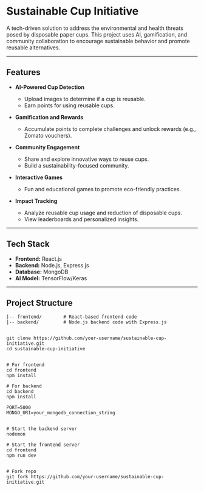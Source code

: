 # Sustainable Cup Initiative  

A tech-driven solution to address the environmental and health threats posed by disposable paper cups. This project uses AI, gamification, and community collaboration to encourage sustainable behavior and promote reusable alternatives.

---

## Features  

- **AI-Powered Cup Detection**  
  - Upload images to determine if a cup is reusable.  
  - Earn points for using reusable cups.  

- **Gamification and Rewards**  
  - Accumulate points to complete challenges and unlock rewards (e.g., Zomato vouchers).  

- **Community Engagement**  
  - Share and explore innovative ways to reuse cups.  
  - Build a sustainability-focused community.  

- **Interactive Games**  
  - Fun and educational games to promote eco-friendly practices.  

- **Impact Tracking**  
  - Analyze reusable cup usage and reduction of disposable cups.  
  - View leaderboards and personalized insights.

---

## Tech Stack  

- **Frontend:** React.js  
- **Backend:** Node.js, Express.js  
- **Database:** MongoDB  
- **AI Model:** TensorFlow/Keras  

---

## Project Structure  

```plaintext
|-- frontend/        # React-based frontend code  
|-- backend/         # Node.js backend code with Express.js  


git clone https://github.com/your-username/sustainable-cup-initiative.git
cd sustainable-cup-initiative


# For frontend
cd frontend
npm install

# For backend
cd backend
npm install

PORT=5000
MONGO_URI=your_mongodb_connection_string


# Start the backend server
nodemon

# Start the frontend server
cd frontend
npm run dev


# Fork repo
git fork https://github.com/your-username/sustainable-cup-initiative.git


